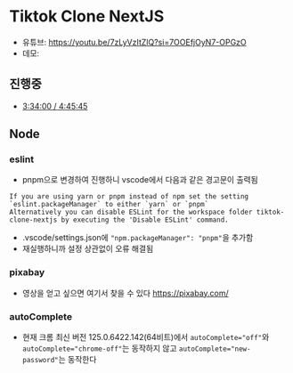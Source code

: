 # Tiktok Clone NextJS

- 유튜브: <https://youtu.be/7zLyVzItZlQ?si=7OOEfjOyN7-OPGzO>
- 데모:

## 진행중

- [3:34:00 / 4:45:45](https://youtu.be/7zLyVzItZlQ?si=wL8vW8vVU-RsEIlV&t=12840)

## Node

### eslint

- pnpm으로 변경하여 진행하니 vscode에서 다음과 같은 경고문이 출력됨

```text
If you are using yarn or pnpm instead of npm set the setting `eslint.packageManager` to either `yarn` or `pnpm`
Alternatively you can disable ESLint for the workspace folder tiktok-clone-nextjs by executing the 'Disable ESLint' command.
```

- .vscode/settings.json에 `"npm.packageManager": "pnpm"`을 추가함
- 재실행하니까 설정 상관없이 오류 해결됨

### pixabay

- 영상을 얻고 싶으면 여기서 찾을 수 있다 <https://pixabay.com/>

### autoComplete

- 현재 크롬 최신 버전 125.0.6422.142(64비트)에서 `autoComplete="off"`와 `autoComplete="chrome-off"`는 동작하지 않고 `autoComplete="new-password"`는 동작한다
